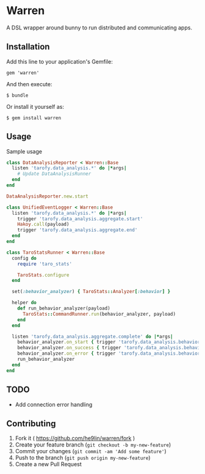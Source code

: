# Warren

A DSL wrapper around bunny to run distributed and communicating apps.

## Installation

Add this line to your application's Gemfile:

    gem 'warren'

And then execute:

    $ bundle

Or install it yourself as:

    $ gem install warren

## Usage

Sample usage

```ruby
class DataAnalysisReporter < Warren::Base
  listen 'tarofy.data_analysis.*' do |*args|
    # Update DataAnalysisRunner
  end
end

DataAnalysisReporter.new.start

class UnifiedEventLogger < Warren::Base
  listen 'tarofy.data_analysis.*' do |*args|
    trigger 'tarofy.data_analysis.aggregate.start'
    Hakoy.call(payload)
    trigger 'tarofy.data_analysis.aggregate.end'
  end
end

class TaroStatsRunner < Warren::Base
  config do
    require 'taro_stats'

    TaroStats.configure
  end

  set(:behavior_analyzer) { TaroStats::Analyzer[:behavior] }

  helper do
    def run_behavior_analyzer(payload)
      TaroStats::CommandRunner.run(behavior_analyzer, payload)
    end
  end

  listen 'tarofy.data_analysis.aggregate.complete' do |*args|
    behavior_analyzer.on_start { trigger 'tarofy.data_analysis.behavior.start' }
    behavior_analyzer.on_success { trigger 'tarofy.data_analysis.behavior.success' }
    behavior_analyzer.on_error { trigger 'tarofy.data_analysis.behavior.error' }
    run_behavior_analyzer
  end
end
```
## TODO

* Add connection error handling

## Contributing

1. Fork it ( https://github.com/he9lin/warren/fork )
2. Create your feature branch (`git checkout -b my-new-feature`)
3. Commit your changes (`git commit -am 'Add some feature'`)
4. Push to the branch (`git push origin my-new-feature`)
5. Create a new Pull Request

